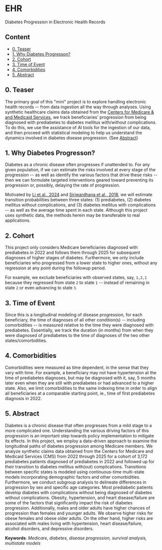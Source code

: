 # EHR
Diabetes Progression in Electronic Health Records


## Content
- [0. Teaser](#0-teaser)
- [1. Why Diabetes Progresson?](#1-why-diabetes-progresson)
- [2. Cohort](#2-cohort)
- [3. Time of Event](#3-time-of-event)
- [4. Comorbidities](#4-comorbidities)
- [5. Abstract](#5-abstract)


## 0. Teaser
The primary goal of this "mini" project is to explore handling electronic health records -- from data ingestion
all the way through analyses. Using synthetic healthcare claims data obtained from the 
[Centers for Medicare & and Medicaid Services](https://data.cms.gov/collection/synthetic-medicare-enrollment-fee-for-service-claims-and-prescription-drug-event), 
we track beneficiaries' progression from being diagnosed with prediabetes to diabetes mellitus with/without complications. 
To do this, we use the assistance of AI tools for the ingestion of our data, and then proceed with statistical 
modeling to help us understand the dynamics involved in diabetes disease progression. (See [Abstract](#5-abstract))


## 1. Why Diabetes Progresson?
Diabetes as a chronic disease often progresses if unattended to. For any given population, if we can estimate the
risks involved at every stage of the progression -- as well as identify the various factors that drive these risks --
then we can formulate targeted interventions geared toward preventing its progression or, possibly, delaying the rate 
of progression. 

Motivated by [Li et al., 2024](https://pubmed.ncbi.nlm.nih.gov/39345707/) and 
[Siriwardhana et al., 2018](https://pubmed.ncbi.nlm.nih.gov/29914451/), we will estimate transition probabilities 
between three states: (1) prediabetes, (2) diabetes mellitus without complications, and (3) diabetes mellitus with
complications -- as well as the average time spent in each state. Although this project uses synthetic data, 
the methods herein may be transferable to real applications.


## 2. Cohort
This project only considers Medicare beneficiaries diagnosed with prediabetes in 2022 and follows them through 
2025 for subsequent diagnoses of higher stages of diabetes. Furthermore, we only include beneficiaries who 
progressed from a lower state to higher ones, without any regression at any point during the followup period.

For example, we exclude beneficiaries with observed states, say, `1,2,1` because they regressed from state `2` to 
state `1` -- instead of remaining in state `2` or even advancing to state `3`. 


## 3. Time of Event
Since this is a longitudinal modeling of disease progression, for each beneficiary, the time of diagnoses of 
all other condition(s) -- including comorbidities -- is measured relative to the time they were diagnosed with 
prediabetes. Essentially, we track the duration (in months) from when they were diagnosed of prediabetes to the 
time of diagnoses of the two other states/comorbidities.


## 4. Comorbidities
Comorbidities were measured as time dependent, in the sense that they vary with time. For example,
a beneficiary may not have hypertension at the time of prediabetes diagnoses, but may be diagnosed with it,
say, 5 months later even when they are still with prediabetes or had advanced to a higher state.
Also, we limit comorbidities to the same indexing time in order to align all beneficiaries at a 
comparable starting point, ie., time of first prediabetes diagnosis in 2022.


## 5. Abstract
Diabetes is a chronic disease that often progresses from a mild stage to a more complicated one. Understanding the various driving factors of this progression is an important step towards policy implementation to mitigate its effects. In this project, we employ a data-driven approach to examine the longitudinal paths of diabetes progression among Medicare members. We analyze synthetic claims data obtained from the Centers for Medicare and Medicaid Services (CMS) from 2022 through 2025 for a cohort of 3,172 prediabetes patients diagnosed of prediabetes in 2022 and followed up for their transition to diabetes mellitus with(out) complications. Transitions between specific states is modeled using continuous-time multi-state models incorporating demographic factors and other comorbidities. Furthermore, we conduct subgroup analysis to delineate differences in progression by sex and specific age categories. Most prediabetic patients develop diabetes with complications without being diagnosed of diabetes without complications. Obesity, hypertension, and heart disease/failure are some of the factors that significantly impact the risk of diabetes progression. Additionally, males and older adults have higher chances of progression than females and younger adults. We observe higher risks for obese females and obese older adults. On the other hand, higher risks are associated with males living with hypertension, heart disease/failure, alcohol disorders, and depressive disorders.


**Keywords**: *Medicare, diabetes, disease progression, survival analysis, multistate models*


